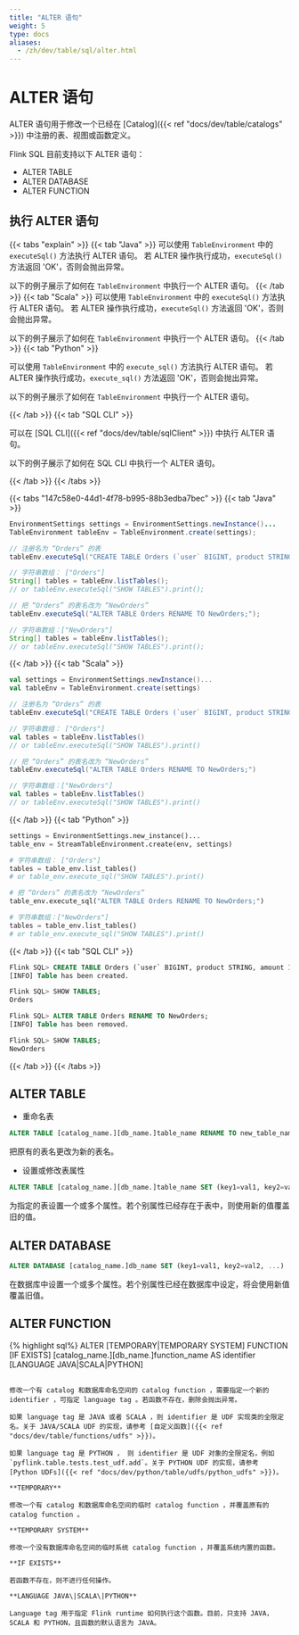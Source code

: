 ```yaml
---
title: "ALTER 语句"
weight: 5
type: docs
aliases:
  - /zh/dev/table/sql/alter.html
---
```

<!--
Licensed to the Apache Software Foundation (ASF) under one
or more contributor license agreements.  See the NOTICE file
distributed with this work for additional information
regarding copyright ownership.  The ASF licenses this file
to you under the Apache License, Version 2.0 (the
"License"); you may not use this file except in compliance
with the License.  You may obtain a copy of the License at

  http://www.apache.org/licenses/LICENSE-2.0

Unless required by applicable law or agreed to in writing,
software distributed under the License is distributed on an
"AS IS" BASIS, WITHOUT WARRANTIES OR CONDITIONS OF ANY
KIND, either express or implied.  See the License for the
specific language governing permissions and limitations
under the License.
-->

# ALTER 语句



ALTER 语句用于修改一个已经在 [Catalog]({{< ref "docs/dev/table/catalogs" >}}) 中注册的表、视图或函数定义。

Flink SQL 目前支持以下 ALTER 语句：

- ALTER TABLE
- ALTER DATABASE
- ALTER FUNCTION

## 执行 ALTER 语句

{{< tabs "explain" >}}
{{< tab "Java" >}}
可以使用 `TableEnvironment` 中的 `executeSql()` 方法执行 ALTER 语句。 若 ALTER 操作执行成功，`executeSql()` 方法返回 'OK'，否则会抛出异常。

以下的例子展示了如何在 `TableEnvironment` 中执行一个 ALTER 语句。
{{< /tab >}}
{{< tab "Scala" >}}
可以使用 `TableEnvironment` 中的 `executeSql()` 方法执行 ALTER 语句。 若 ALTER 操作执行成功，`executeSql()` 方法返回 'OK'，否则会抛出异常。

以下的例子展示了如何在 `TableEnvironment` 中执行一个 ALTER 语句。
{{< /tab >}}
{{< tab "Python" >}}

可以使用 `TableEnvironment` 中的 `execute_sql()` 方法执行 ALTER 语句。 若 ALTER 操作执行成功，`execute_sql()` 方法返回 'OK'，否则会抛出异常。

以下的例子展示了如何在 `TableEnvironment` 中执行一个 ALTER 语句。

{{< /tab >}}
{{< tab "SQL CLI" >}}

可以在 [SQL CLI]({{< ref "docs/dev/table/sqlClient" >}}) 中执行 ALTER 语句。

以下的例子展示了如何在 SQL CLI 中执行一个 ALTER 语句。

{{< /tab >}}
{{< /tabs >}}

{{< tabs "147c58e0-44d1-4f78-b995-88b3edba7bec" >}}
{{< tab "Java" >}}
```java
EnvironmentSettings settings = EnvironmentSettings.newInstance()...
TableEnvironment tableEnv = TableEnvironment.create(settings);

// 注册名为 “Orders” 的表
tableEnv.executeSql("CREATE TABLE Orders (`user` BIGINT, product STRING, amount INT) WITH (...)");

// 字符串数组： ["Orders"]
String[] tables = tableEnv.listTables();
// or tableEnv.executeSql("SHOW TABLES").print();

// 把 “Orders” 的表名改为 “NewOrders”
tableEnv.executeSql("ALTER TABLE Orders RENAME TO NewOrders;");

// 字符串数组：["NewOrders"]
String[] tables = tableEnv.listTables();
// or tableEnv.executeSql("SHOW TABLES").print();
```
{{< /tab >}}
{{< tab "Scala" >}}
```scala
val settings = EnvironmentSettings.newInstance()...
val tableEnv = TableEnvironment.create(settings)

// 注册名为 “Orders” 的表
tableEnv.executeSql("CREATE TABLE Orders (`user` BIGINT, product STRING, amount INT) WITH (...)");

// 字符串数组： ["Orders"]
val tables = tableEnv.listTables()
// or tableEnv.executeSql("SHOW TABLES").print()

// 把 “Orders” 的表名改为 “NewOrders”
tableEnv.executeSql("ALTER TABLE Orders RENAME TO NewOrders;")

// 字符串数组：["NewOrders"]
val tables = tableEnv.listTables()
// or tableEnv.executeSql("SHOW TABLES").print()
```
{{< /tab >}}
{{< tab "Python" >}}
```python
settings = EnvironmentSettings.new_instance()...
table_env = StreamTableEnvironment.create(env, settings)

# 字符串数组： ["Orders"]
tables = table_env.list_tables()
# or table_env.execute_sql("SHOW TABLES").print()

# 把 “Orders” 的表名改为 “NewOrders”
table_env.execute_sql("ALTER TABLE Orders RENAME TO NewOrders;")

# 字符串数组：["NewOrders"]
tables = table_env.list_tables()
# or table_env.execute_sql("SHOW TABLES").print()
```
{{< /tab >}}
{{< tab "SQL CLI" >}}
```sql
Flink SQL> CREATE TABLE Orders (`user` BIGINT, product STRING, amount INT) WITH (...);
[INFO] Table has been created.

Flink SQL> SHOW TABLES;
Orders

Flink SQL> ALTER TABLE Orders RENAME TO NewOrders;
[INFO] Table has been removed.

Flink SQL> SHOW TABLES;
NewOrders
```
{{< /tab >}}
{{< /tabs >}}

## ALTER TABLE

* 重命名表

```sql
ALTER TABLE [catalog_name.][db_name.]table_name RENAME TO new_table_name
```

把原有的表名更改为新的表名。

* 设置或修改表属性

```sql
ALTER TABLE [catalog_name.][db_name.]table_name SET (key1=val1, key2=val2, ...)
```

为指定的表设置一个或多个属性。若个别属性已经存在于表中，则使用新的值覆盖旧的值。

## ALTER DATABASE

```sql
ALTER DATABASE [catalog_name.]db_name SET (key1=val1, key2=val2, ...)
```

在数据库中设置一个或多个属性。若个别属性已经在数据库中设定，将会使用新值覆盖旧值。

## ALTER FUNCTION

{% highlight sql%}
ALTER [TEMPORARY|TEMPORARY SYSTEM] FUNCTION
  [IF EXISTS] [catalog_name.][db_name.]function_name
  AS identifier [LANGUAGE JAVA|SCALA|PYTHON]
```

修改一个有 catalog 和数据库命名空间的 catalog function ，需要指定一个新的 identifier ，可指定 language tag 。若函数不存在，删除会抛出异常。

如果 language tag 是 JAVA 或者 SCALA ，则 identifier 是 UDF 实现类的全限定名。关于 JAVA/SCALA UDF 的实现，请参考 [自定义函数]({{< ref "docs/dev/table/functions/udfs" >}})。

如果 language tag 是 PYTHON ， 则 identifier 是 UDF 对象的全限定名，例如 `pyflink.table.tests.test_udf.add`。关于 PYTHON UDF 的实现，请参考 [Python UDFs]({{< ref "docs/dev/python/table/udfs/python_udfs" >}})。

**TEMPORARY**

修改一个有 catalog 和数据库命名空间的临时 catalog function ，并覆盖原有的 catalog function 。

**TEMPORARY SYSTEM**

修改一个没有数据库命名空间的临时系统 catalog function ，并覆盖系统内置的函数。

**IF EXISTS**

若函数不存在，则不进行任何操作。

**LANGUAGE JAVA\|SCALA\|PYTHON**

Language tag 用于指定 Flink runtime 如何执行这个函数。目前，只支持 JAVA，SCALA 和 PYTHON，且函数的默认语言为 JAVA。
